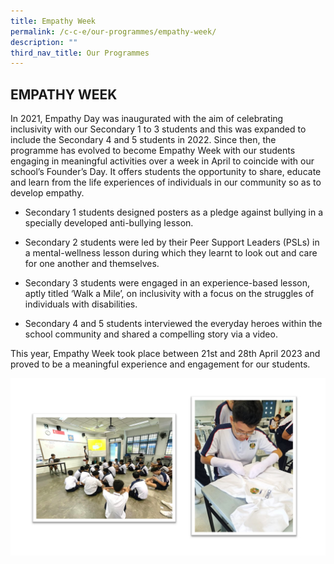 ```yaml
---
title: Empathy Week
permalink: /c-c-e/our-programmes/empathy-week/
description: ""
third_nav_title: Our Programmes
---
```

## EMPATHY WEEK

In 2021, Empathy Day was inaugurated with the aim of celebrating inclusivity with our Secondary 1 to 3 students and this was expanded to include the Secondary 4 and 5 students in 2022. Since then, the programme has evolved to become Empathy Week with our students engaging in meaningful activities over a week in April to coincide with our school’s Founder’s Day. It offers students the opportunity to share, educate and learn from the life experiences of individuals in our community so as to develop empathy. 

*	Secondary 1 students designed posters as a pledge against bullying in a specially developed anti-bullying lesson.

*	Secondary 2 students were led by their Peer Support Leaders (PSLs) in a mental-wellness lesson during which they learnt to look out and care for one another and themselves. 

* Secondary 3 students were engaged in an experience-based lesson, aptly titled ‘Walk a Mile’, on inclusivity with a focus on the struggles of individuals with disabilities. 

* Secondary 4 and 5 students interviewed the everyday heroes within the school community and shared a compelling story via a video. 

This year, Empathy Week took place between 21st and 28th April 2023 and proved to be a meaningful experience and engagement for our students.

![](/images/CCE/Our%20Programmes/Empathy%20Week/empathy%20week.jpg)